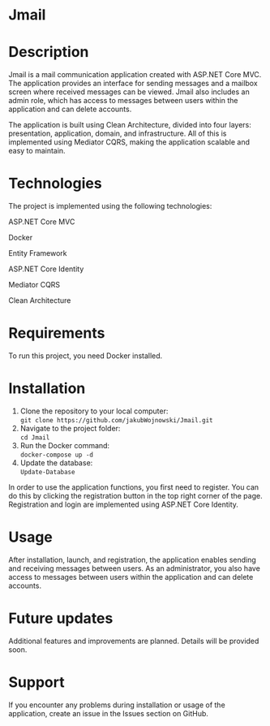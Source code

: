 # Jmail
# Description
Jmail is a mail communication application created with ASP.NET Core MVC. The application provides an interface for sending messages and a mailbox screen where received messages can be viewed. Jmail also includes an admin role, which has access to messages between users within the application and can delete accounts.

The application is built using Clean Architecture, divided into four layers: presentation, application, domain, and infrastructure. All of this is implemented using Mediator CQRS, making the application scalable and easy to maintain.

# Technologies
The project is implemented using the following technologies:

ASP.NET Core MVC

Docker

Entity Framework

ASP.NET Core Identity

Mediator CQRS

Clean Architecture


# Requirements
To run this project, you need Docker installed.

# Installation
1. Clone the repository to your local computer:  
```git clone https://github.com/jakubWojnowski/Jmail.git```  
2. Navigate to the project folder:  
```cd Jmail```  
3. Run the Docker command:  
```docker-compose up -d```  
4. Update the database:  
```Update-Database```  

In order to use the application functions, you first need to register. You can do this by clicking the registration button in the top right corner of the page. Registration and login are implemented using ASP.NET Core Identity.

# Usage
After installation, launch, and registration, the application enables sending and receiving messages between users. As an administrator, you also have access to messages between users within the application and can delete accounts.

# Future updates
Additional features and improvements are planned. Details will be provided soon.

# Support
If you encounter any problems during installation or usage of the application, create an issue in the Issues section on GitHub.

